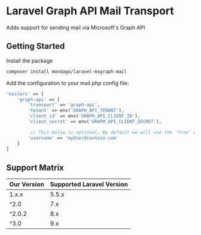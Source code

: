 # Laravel Graph API Mail Transport

Adds support for sending mail via Microsoft's Graph API

## Getting Started

Install the package

```bash
composer install mondago/laravel-msgraph-mail
```

Add the configuration to your mail.php config file:

```php
'mailers' => [
    'graph-api' => [
        'transport' => 'graph-api',
        'tenant' => env('GRAPH_API_TENANT'),
        'client_id' => env('GRAPH_API_CLIENT_ID'),
        'client_secret' => env('GRAPH_API_CLIENT_SECRET'),

         // This below is optional. By default we will use the 'from' email address
        'username' => 'myUser@contoso.com'
    ]
]
```


## Support Matrix

| Our Version | Supported Laravel Version |
|-------------|---------------------------|
| 1.x.x       | 5.5.x                     |
| ^2.0        | 7.x                       |
| ^2.0.2      | 8.x                       |
| ^3.0        | 9.x                       |
